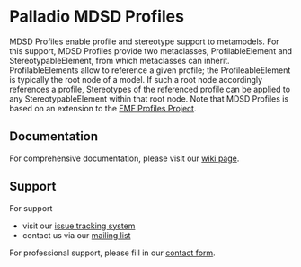 # Palladio MDSD Profiles
MDSD Profiles enable profile and stereotype support to metamodels. For this support, MDSD Profiles provide two metaclasses, ProfilableElement and StereotypableElement, from which metaclasses can inherit. ProfilableElements allow to reference a given profile; the ProfileableElement is typically the root node of a model. If such a root node accordingly references a profile, Stereotypes of the referenced profile can be applied to any StereotypableElement within that root node. Note that MDSD Profiles is based on an extension to the [EMF Profiles Project](http://www.modelversioning.org/emf-profiles).

## Documentation
For comprehensive documentation, please visit our [wiki page](https://sdqweb.ipd.kit.edu/wiki/MDSDProfiles).

## Support
For support
* visit our [issue tracking system](https://palladio-simulator.com/jira)
* contact us via our [mailing list](https://lists.ira.uni-karlsruhe.de/mailman/listinfo/palladio-dev)

For professional support, please fill in our [contact form](http://www.palladio-simulator.com/about_palladio/support/).
